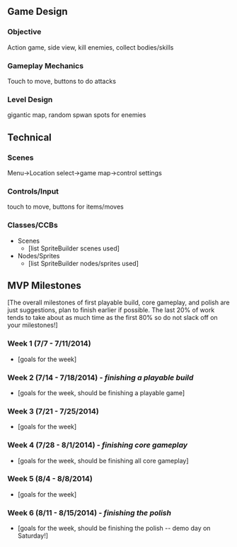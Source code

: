## Game Design
### Objective
Action game, side view, kill enemies, collect bodies/skills

### Gameplay Mechanics
Touch to move, buttons to do attacks

### Level Design
gigantic map, random spwan spots for enemies

## Technical
### Scenes
Menu->Location select->game map->control settings

### Controls/Input
touch to move, buttons for items/moves
### Classes/CCBs
* Scenes
  * [list SpriteBuilder scenes used]
* Nodes/Sprites
  * [list SpriteBuilder nodes/sprites used]


## MVP Milestones
[The overall milestones of first playable build, core gameplay, and polish are just suggestions, plan to finish earlier if possible. The last 20% of work tends to take about as much time as the first 80% so do not slack off on your milestones!]
### Week 1 (7/7 - 7/11/2014)
* [goals for the week]

### Week 2 (7/14 - 7/18/2014) - _finishing a playable build_
* [goals for the week, should be finishing a playable game]

### Week 3 (7/21 - 7/25/2014)
* [goals for the week]

### Week 4 (7/28 - 8/1/2014) - _finishing core gameplay_
* [goals for the week, should be finishing all core gameplay]

### Week 5 (8/4 - 8/8/2014)
* [goals for the week]

### Week 6 (8/11 - 8/15/2014) - _finishing the polish_
* [goals for the week, should be finishing the polish -- demo day on Saturday!]
